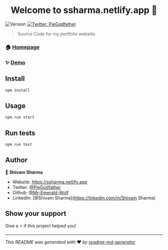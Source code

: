 <h1 align="center">Welcome to ssharma.netlify.app 👋</h1>
<p>
  <img alt="Version" src="https://img.shields.io/badge/version-1.0-blue.svg?cacheSeconds=2592000" />
  <a href="https://twitter.com/PieGodfather" target="_blank">
    <img alt="Twitter: PieGodfather" src="https://img.shields.io/twitter/follow/PieGodfather.svg?style=social" />
  </a>
</p>

> Source Code for my portfolio website.

### 🏠 [Homepage](https://ssharma.netlify.app)

### ✨ [Demo](https://ssharma.netlify.app)

## Install

```sh
npm install
```

## Usage

```sh
npm run start
```

## Run tests

```sh
npm run test
```

## Author

👤 **Shivam Sharma**

* Website: https://ssharma.netlify.app
* Twitter: [@PieGodfather](https://twitter.com/PieGodfather)
* Github: [@Mr-Emerald-Wolf](https://github.com/Mr-Emerald-Wolf)
* LinkedIn: [@Shivam Sharma](https://linkedin.com/in/Shivam Sharma)

## Show your support

Give a ⭐️ if this project helped you!

***
_This README was generated with ❤️ by [readme-md-generator](https://github.com/kefranabg/readme-md-generator)_